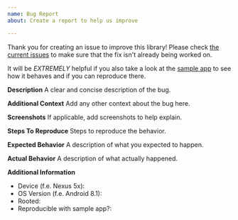 ```yaml
---
name: Bug Report
about: Create a report to help us improve

---
```


Thank you for creating an issue to improve this library! Please check [the current issues](https://github.com/isupatches/android-viewglu/issues) to make sure that the fix isn't already being worked on.

It will be _EXTREMELY_ helpful if you also take a look at the [sample app](/app) to see how it behaves and if you can reproduce there.

**Description**
A clear and concise description of the bug.

**Additional Context**
Add any other context about the bug here.

**Screenshots**
If applicable, add screenshots to help explain.

**Steps To Reproduce**
Steps to reproduce the behavior.

**Expected Behavior**
A description of what you expected to happen.

**Actual Behavior**
A description of what actually happened.

**Additional Information**
 - Device (f.e. Nexus 5x):
 - OS Version (f.e. Android 8.1):
 - Rooted:
 - Reproducible with sample app?:
